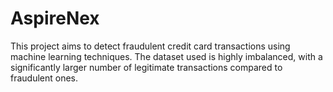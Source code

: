 # AspireNex
This project aims to detect fraudulent credit card transactions using machine learning techniques. The dataset used is highly imbalanced, with a significantly larger number of legitimate transactions compared to fraudulent ones.
